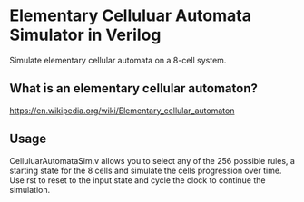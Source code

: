 # Elementary Celluluar Automata Simulator in Verilog

Simulate elementary cellular automata on a 8-cell system.

## What is an elementary cellular automaton?
https://en.wikipedia.org/wiki/Elementary_cellular_automaton

## Usage
CelluluarAutomataSim.v allows you to select any of the 256 possible rules, a starting state for the 8 cells and simulate the cells progression over time. 
Use rst to reset to the input state and cycle the clock to continue the simulation. 
